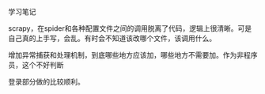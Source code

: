 学习笔记

scrapy，在spider和各种配置文件之间的调用脱离了代码，逻辑上很清晰。可是自己真的上手写，会乱。有时会不知道该改哪个文件，该调用什么。

增加异常捕获和处理机制，到底哪些地方应该加，哪些地方不需要加。作为非程序员，这个不好判断

登录部分做的比较顺利。